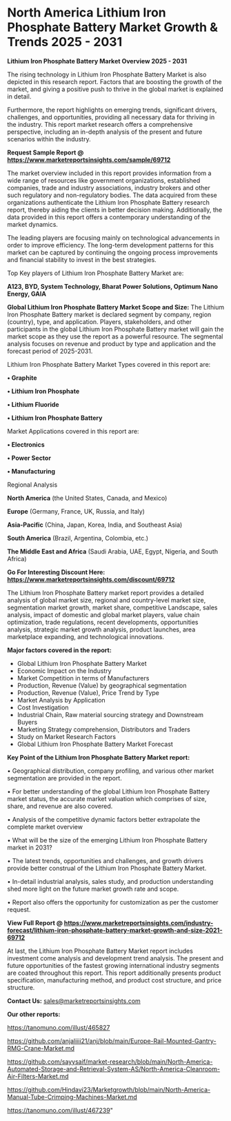  # North America Lithium Iron Phosphate Battery Market Growth & Trends 2025 - 2031

<Strong> Lithium Iron Phosphate Battery Market Overview 2025 - 2031</strong>

The rising technology in Lithium Iron Phosphate Battery Market is also depicted in this research report. Factors that are boosting the growth of the market, and giving a positive push to thrive in the global market is explained in detail.

Furthermore, the report highlights on emerging trends, significant drivers, challenges, and opportunities, providing all necessary data for thriving in the industry. This report market research offers a comprehensive perspective, including an in-depth analysis of the present and future scenarios within the industry.

<strong>Request Sample Report @ <a href=https://www.marketreportsinsights.com/sample/69712>https://www.marketreportsinsights.com/sample/69712</a></strong>

The market overview included in this report provides information from a wide range of resources like government organizations, established companies, trade and industry associations, industry brokers and other such regulatory and non-regulatory bodies. The data acquired from these organizations authenticate the Lithium Iron Phosphate Battery research report, thereby aiding the clients in better decision making. Additionally, the data provided in this report offers a contemporary understanding of the market dynamics.

The leading players are focusing mainly on technological advancements in order to improve efficiency. The long-term development patterns for this market can be captured by continuing the ongoing process improvements and financial stability to invest in the best strategies.

Top Key players of Lithium Iron Phosphate Battery Market are:

<strong>A123, BYD, System Technology, Bharat Power Solutions, Optimum Nano Energy, GAIA</strong>

<strong><b>Global Lithium Iron Phosphate Battery Market Scope and Size:</b></strong>
The Lithium Iron Phosphate Battery market is declared segment by company, region (country), type, and application. Players, stakeholders, and other participants in the global Lithium Iron Phosphate Battery market will gain the market scope as they use the report as a powerful resource. The segmental analysis focuses on revenue and product by type and application and the forecast period of 2025-2031.

Lithium Iron Phosphate Battery Market Types covered in this report are:

<strong>• Graphite

• Lithium Iron Phosphate

• Lithium Fluoride

• Lithium Iron Phosphate Battery</strong>

Market Applications covered in this report are:

<strong>• Electronics

• Power Sector

• Manufacturing</strong> 

Regional Analysis

<strong>North America</strong> (the United States, Canada, and Mexico)

<strong>Europe</strong> (Germany, France, UK, Russia, and Italy)

<strong>Asia-Pacific</strong> (China, Japan, Korea, India, and Southeast Asia)

<strong>South America</strong> (Brazil, Argentina, Colombia, etc.)

<strong>The Middle East and Africa</strong> (Saudi Arabia, UAE, Egypt, Nigeria, and South Africa)

<strong>Go For Interesting Discount Here: <a href=https://www.marketreportsinsights.com/discount/69712>https://www.marketreportsinsights.com/discount/69712</a></strong>

The Lithium Iron Phosphate Battery market report provides a detailed analysis of global market size, regional and country-level market size, segmentation market growth, market share, competitive Landscape, sales analysis, impact of domestic and global market players, value chain optimization, trade regulations, recent developments, opportunities analysis, strategic market growth analysis, product launches, area marketplace expanding, and technological innovations.

<strong><b>Major factors covered in the report:</b></strong>
<ul>
  <li>Global Lithium Iron Phosphate Battery Market </li>
  <li>Economic Impact on the Industry</li>
  <li>Market Competition in terms of Manufacturers</li>
  <li>Production, Revenue (Value) by geographical segmentation</li>
  <li>Production, Revenue (Value), Price Trend by Type</li>
  <li>Market Analysis by Application</li>
  <li>Cost Investigation</li>
  <li>Industrial Chain, Raw material sourcing strategy and Downstream Buyers</li>
  <li>Marketing Strategy comprehension, Distributors and Traders</li>
  <li>Study on Market Research Factors</li>
  <li>Global Lithium Iron Phosphate Battery Market Forecast</li>
</ul>

<strong><b>Key Point of the Lithium Iron Phosphate Battery Market report:</b></strong>

• Geographical distribution, company profiling, and various other market segmentation are provided in the report.

• For better understanding of the global Lithium Iron Phosphate Battery market status, the accurate market valuation which comprises of size, share, and revenue are also covered.

• Analysis of the competitive dynamic factors better extrapolate the complete market overview

• What will be the size of the emerging Lithium Iron Phosphate Battery market in 2031?

• The latest trends, opportunities and challenges, and growth drivers provide better construal of the Lithium Iron Phosphate Battery Market.

• In-detail industrial analysis, sales study, and production understanding shed more light on the future market growth rate and scope.

• Report also offers the opportunity for customization as per the customer request.

<strong><b>View Full Report @ <a href=https://www.marketreportsinsights.com/industry-forecast/lithium-iron-phosphate-battery-market-growth-and-size-2021-69712>https://www.marketreportsinsights.com/industry-forecast/lithium-iron-phosphate-battery-market-growth-and-size-2021-69712</a></b></strong>


At last, the Lithium Iron Phosphate Battery Market report includes investment come analysis and development trend analysis. The present and future opportunities of the fastest growing international industry segments are coated throughout this report. This report additionally presents product specification, manufacturing method, and product cost structure, and price structure.

<strong>Contact Us:</strong>
sales@marketreportsinsights.com

<strong>Our other reports:</strong>

<a href=https://tanomuno.com/illust/465827>https://tanomuno.com/illust/465827</a>

<a href=https://github.com/anjaliiii21/anj/blob/main/Europe-Rail-Mounted-Gantry-RMG-Crane-Market.md>https://github.com/anjaliiii21/anj/blob/main/Europe-Rail-Mounted-Gantry-RMG-Crane-Market.md</a>

<a href=https://github.com/sayysaif/market-research/blob/main/North-America-Automated-Storage-and-Retrieval-System-AS/North-America-Cleanroom-Air-Filters-Market.md>https://github.com/sayysaif/market-research/blob/main/North-America-Automated-Storage-and-Retrieval-System-AS/North-America-Cleanroom-Air-Filters-Market.md</a>

<a href=https://github.com/Hindavi23/Marketgrowth/blob/main/North-America-Manual-Tube-Crimping-Machines-Market.md>https://github.com/Hindavi23/Marketgrowth/blob/main/North-America-Manual-Tube-Crimping-Machines-Market.md</a>

<a href=https://tanomuno.com/illust/467239>https://tanomuno.com/illust/467239</a>"
